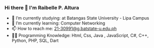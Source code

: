 ### Hi there 👋 I'm Raibelle P. Altura 

- 🔭 I’m currently studying: at Batangas State University - Lipa Campus 
- 🌱 I’m currently learning:  Computer Networking 
- 📫 How to reach me: 21-30991@g.batstate-u.edu.ph
- 👨‍💻 Programming Knowledge: Html, Css, Java , JavaScript, C#, C++, Python, PHP, SQL, Dart
